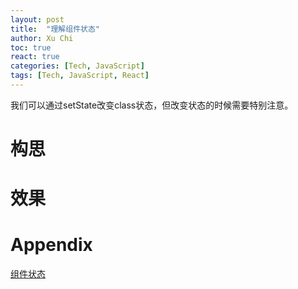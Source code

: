 ```yaml
---
layout: post
title:  "理解组件状态"
author: Xu Chi
toc: true
react: true
categories: [Tech, JavaScript]
tags: [Tech, JavaScript, React]
---
```


我们可以通过setState改变class状态，但改变状态的时候需要特别注意。

# 构思

# 效果

<body>
  <div id="like_button_container"></div>
  <script src="like_button.js"></script>
</body>

# Appendix

[组件状态](https://zh-hans.reactjs.org/docs/faq-state.html#what-is-the-difference-between-state-and-props)